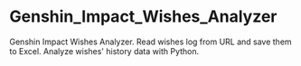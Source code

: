 # Genshin_Impact_Wishes_Analyzer
Genshin Impact Wishes Analyzer. Read wishes log from URL and save them to Excel. Analyze wishes' history data with Python.
